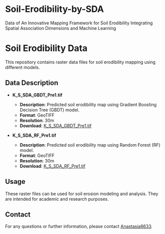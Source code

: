 # Soil-Erodibility-by-SDA
Data of An Innovative Mapping Framework for Soil Erodibility Integrating Spatial Association Dimensions and Machine Learning
# Soil Erodibility Data

This repository contains raster data files for soil erodibility mapping using different models.

## Data Description

- **K_S_SDA_GBDT_Pre1.tif**
  - **Description**: Predicted soil erodibility map using Gradient Boosting Decision Tree (GBDT) model.
  - **Format**: GeoTIFF
  - **Resolution**: 30m
  - **Download**: [K_S_SDA_GBDT_Pre1.tif](https://github.com/Anastasia6633/Soil-Erodibility-by-SDA/raw/main/K_S_SDA_GBDT_Pre1.tif)

- **K_S_SDA_RF_Pre1.tif**
  - **Description**: Predicted soil erodibility map using Random Forest (RF) model.
  - **Format**: GeoTIFF
  - **Resolution**: 30m
  - **Download**: [K_S_SDA_RF_Pre1.tif](https://github.com/Anastasia6633/Soil-Erodibility-by-SDA/raw/main/K_S_SDA_RF_Pre1.tif)

## Usage

These raster files can be used for soil erosion modeling and analysis. They are intended for academic and research purposes.

## Contact

For any questions or further information, please contact [Anastasia6633](mailto:weilu2023@whu.edu.cn).